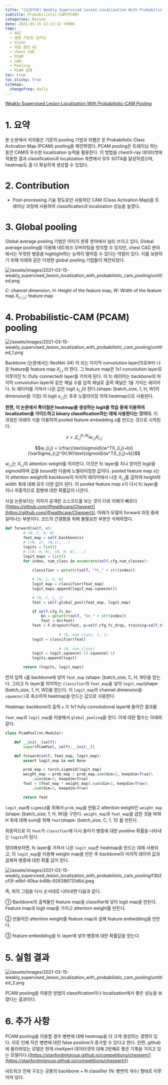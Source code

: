```yaml
---
title: "[논문리뷰] Weakly Supervised Lesion Localization With Probabilistic-CAM Pooling"
subtitle: Probabilistic-CAM(PCAM)
categories: Review
date: 2021-03-15 22:13:32 +0900
tags:
  - XAI
  - 설명 가능한 딥러닝
  - Vison
  - 의료 영상 AI
  - chest CAD
  - PCAM
  - CAM
  - Pooling
  - PCAM 설명
toc: true
toc_sticky: true
sitemap:
  changefreq: daily
---
```


[Weakly Supervised Lesion Localization With Probabilistic-CAM Pooling](https://arxiv.org/abs/2005.14480)

# 1. 요약

 본 논문에서 저자들은 기존의 pooling 기법과 차별은 둔 Probabilistic Class Activation Map (PCAM) pooling을 제안하였다. PCAM pooling은 트레이닝 하는 동안 CAM의 우수한 localization 능력을 활용한다. 이 방법을 chestX-ray 데이터셋에 적용한 결과 classification과 localization 측면에서 모두 SOTA를 달성하였으며, heatmap도 좀 더 확실하게 생성할 수 있었다. 

# 2. Contribution

- Post-processing 기술 정도로만 사용하던 CAM (Class Activation Map)을 트레이닝 과정에 사용하여 classification과 localization 성능을 높였다.

# 3. Global pooling

 Global average pooling 기법은 이미지 분류 분야에서 널리 쓰이고 있다. Global average pooling을 이용해 네트워크 오버피팅을 방지할 수 있지만, chest CAD 분야에서는 뚜렷한 병증을 highlight하는 능력이 떨어질 수 있다는 약점이 있다. 이를 보완하기 위해 아래와 같은 다양한  global pooling 기법들이 제안되었다.  

![/assets/images/2021-03-15-weakly_supervised_lesion_localization_with_probabilistic_cam_pooling/untitled.png](/assets/images/2021-03-15-weakly_supervised_lesion_localization_with_probabilistic_cam_pooling/untitled.png)

$C$: channel dimension, $H$: Height of the feature map, $W$: Width of the feature map
$X_{c,i,j}$: feature map 

# 4. Probabilistic-CAM (PCAM) pooling

![/assets/images/2021-03-15-weakly_supervised_lesion_localization_with_probabilistic_cam_pooling/untitled_1.png](/assets/images/2021-03-15-weakly_supervised_lesion_localization_with_probabilistic_cam_pooling/untitled_1.png)

Backbone (논문에서는 ResNet-34) 이 되는 마지막 convolution layer[1]로부터 나온 feature를 feature map $X_{i,j}$ 라 한다. 그 feature map은 1x1 convolution layer로 이루어진 fc (fully connected) layer를 거치게 된다. 이 fc 레이어는 backbone의 마지막 convolution layer와 같은 채널 수를 입력 채널로 출력 채널은 1을 가지는 레이어다. fc 레이어를 거쳐서 나온 값은 logit $s_{i,j}$라 한다.(shape: [batch_size, 1, H, W]의 dimension을 가짐) 이 logit $s_{i,j}$는 추후 노멀라이징 하여 heatmap으로 사용된다. 

**한편, 이 논문에서 특이점은 heatmap을 생성하는 logit을 학습 중에 이용하여 localization을 가이드하고 binary classification하는 데에 사용한다는 것이다.** 이 과정은 아래의 식을 이용하여 pooled feature embedding $x$를 만드는 것으로 시작된다. 

$$x = \varSigma_{i,j}^{H,W}w_{i,j}X_{i,j}$$

$$w_{i,j} = \cfrac{\text{sigmoid}(w^TX_{i,j}+b)}{\varSigma_{i,j}^{H,W}\text{sigmoid}(w^TX_{i,j}+b)}$$

$w_{i,j}$는 $X_{i,j}$의 attention weight를 의미한다. 이것은 fc layer를 지나 얻어진 logit을 sigmoid하여 값을 bound한 다음에 노멀라이징한 값이다.  pooled feature map $x$는 이 attention weight와 backbone의 마지막 레이어에서 나온 $X_{i,j}$를 곱하여 height와 width 축에 대해 모두 더한 값이 된다. 이 pooled feature map $x$가 다시 fc layer를 지나 최종적으로 질병에 대한 확률값이 나온다. 

사실 논문보다는 저자가 공개한 소스코드를 보는 것이 더욱 이해가 빠르다([https://github.com/jfhealthcare/Chexpert](https://github.com/jfhealthcare/Chexpert)).  아래가 모델의 forward 과정 중에 일어나는 부분이다. 코드의 간결함을 위해 불필요한 부분은 삭제하였다. 

```python
def forward(self, x):
        # (N, C, H, W)
        feat_map = self.backbone(x)
        # [(N, 1), (N,1),...]
        logits = list()
        # [(N, H, W), (N, H, W),...]
        logit_maps = list()
        for index, num_class in enumerate(self.cfg.num_classes):
 
            classifier = getattr(self, "fc_" + str(index))

            # (N, 1, H, W)
            logit_map = classifier(feat_map)
            logit_maps.append(logit_map.squeeze())

            # (N, C, 1, 1)
            feat = self.global_pool(feat_map, logit_map)

            if self.cfg.fc_bn:
                bn = getattr(self, "bn_" + str(index))
                feat = bn(feat)
            feat = F.dropout(feat, p=self.cfg.fc_drop, training=self.training)
            
						# (N, num_class, 1, 1)
            logit = classifier(feat)
            
						# (N, num_class)
            logit = logit.squeeze(-1).squeeze(-1)
            logits.append(logit)

        return (logits, logit_maps)
```

먼저 입력 `x`를 backbone에 넣어 `feat_map` (shape: [batch_size, C, H, W])을 얻는다. 그리고 fc layer를 의미하는 `classifier`의 `feat_map`을 넣어 `logit_map`(shape: [batch_size, 1, H, W])을 얻는다. 이 `logit_map`의 channel dimension을 `squeeze()`로 축소하여 heatmap을 만드는 값으로 사용한다. 

Heatmap: backbone의 출력 `x` 가 1x1 fully convolutional layer에 들어간 결과물

 `feat_map`과 `logit_map`을 이용해서 `global_pooling`을 한다. 이에 대한 함수는 아래와 같다.

```python
class PcamPool(nn.Module):

    def __init__(self):
        super(PcamPool, self).__init__()

    def forward(self, feat_map, logit_map):
        assert logit_map is not None

        prob_map = torch.sigmoid(logit_map)
        weight_map = prob_map / prob_map.sum(dim=2, keepdim=True)\
            .sum(dim=3, keepdim=True)
        feat = (feat_map * weight_map).sum(dim=2, keepdim=True)\
            .sum(dim=3, keepdim=True)

        return feat
```

`logit_map`에 `sigmoid`를 취해서 `prob_map`을 만들고 attention weight인 `weight_map` (shape: [batch_size, 1, H, W]을 구한다.  `weight_map`과 `feat_map`을 곱한 것을 W와 H 축에 대해 sum을 취해 `feat`(shape: [batch_size, C, 1, 1]) 를 만든다.  

최종적으로 이 `feat`가 `classifier`에 다시 들어가 병증에 대한 positive 확률을 나타내는 `logits`이 된다.  

정리해보자면, fc layer를 거쳐서 나온 `logit_map`은 heatmap을 만드는 데에 사용되고, 이 `logit_map`을 이용해 weight map을 만든 후 backbone의 마지막 레이어 값과 곱해져 병증에 대한 확률 값이 된다. 

![/assets/images/2021-03-15-weakly_supervised_lesion_localization_with_probabilistic_cam_pooling/f3b2cf3f-e6bf-40ba-b48b-926386731d6d.jpeg](/assets/images/2021-03-15-weakly_supervised_lesion_localization_with_probabilistic_cam_pooling/f3b2cf3f-e6bf-40ba-b48b-926386731d6d.jpeg)

즉, 위의 그림을 다시 순서대로 나타내면 다음과 같다. 

① Backbone의 출력물인 feature map을 classifier에 넣어 logit map을 만든다. Feature map과 logit map을 가지고 attention weight를 만든다. 

② 만들어진 attention weight를 feature map과 곱해 feature embedding을 만든다.

③ feature embedding을 fc layer에 넣어 병증에 대한 확률값을 얻는다. 

# 5. 실험 결과

![/assets/images/2021-03-15-weakly_supervised_lesion_localization_with_probabilistic_cam_pooling/untitled_2.png](/assets/images/2021-03-15-weakly_supervised_lesion_localization_with_probabilistic_cam_pooling/untitled_2.png)

PCAM pooling을 이용한 방법이 classification이나 localization에서 좋은 성능을 보였다는 결과이다.

# 6. 추가 사항

PCAM pooling을 이용할 경우 병변에 대해 heatmap을 더 크게 생성하는 경향이 있다. 이로 인해 작은 병변에 대한 false positive가 증가할 수 있다고 한다.  한편,  github에 올라와있는 모델은 현재 cheXpert 데이터셋의 대해 2번째로 좋은 기록을 가지고 있는 모델이다.([https://stanfordmlgroup.github.io/competitions/chexpert/](https://stanfordmlgroup.github.io/competitions/chexpert/))

네트워크 전체 구조는 공통의 backbone + N classifier (N: 병변의 개수) 형태로 이루어져 있다.
